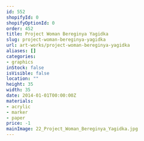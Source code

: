 ```yaml
---
id: 552
shopifyId: 0
shopifyOptionId: 0
order: 452
title: Project Woman Bereginya Yagidka
slug: project-woman-bereginya-yagidka
url: art-works/project-woman-bereginya-yagidka
aliases: []
categories:
- graphics
inStock: false
isVisible: false
location: ""
height: 35
width: 35
date: 2014-01-01T00:00:00Z
materials:
- acrylic
- marker
- paper
price: -1
mainImage: 22_Project_Woman_Bereginya_Yagidka.jpg
---
```

